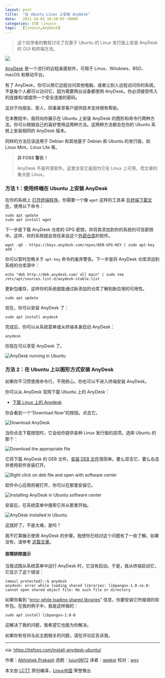 ```yaml
---
layout: post
title:	"在 Ubuntu Linux 上安装 AnyDesk"
date:	2021-10-01 16:58:03 +0800 
categories:	分享 linuxcn 
tags:	[linuxcn,AnyDesk]
---
```




> 
> 这个初学者的教程讨论了在基于 Ubuntu 的 Linux 发行版上安装 AnyDesk 的 GUI 和终端方法。
> 
> 
> 


![](/Asserts/Images//attachment/album/202110/01/165758y9aaiix7yu88ayui.jpg)


[AnyDesk](https://anydesk.com/en) 是一个流行的远程桌面软件，可用于 Linux、Windows、BSD、macOS 和移动平台。


有了 AnyDesk，你可以用它远程访问其他电脑，或者让别人远程访问你的系统。不是每个人都可以访问它，因为需要两台设备都使用 AnyDesk。你必须接受传入的连接和/或提供一个安全连接的密码。


这对于向朋友、家人、同事甚至客户提供技术支持很有帮助。


在本教程中，我将向你展示在 Ubuntu 上安装 AnyDesk 的图形和命令行两种方法。你可以根据自己的喜好使用这两种方法。这两种方法都会在你的 Ubuntu 系统上安装相同的 AnyDesk 版本。


同样的方法应该适用于 Debian 和其他基于 Debian 和 Ubuntu 的发行版，如 Linux Mint，Linux Lite 等。



> 
> **非 FOSS 警告！**
> 
> 
> AnyDesk 不是开源软件。这里涉及它是因为它在 Linux 上可用，而文章的重点是 Linux。
> 
> 
> 


### 方法 1：使用终端在 Ubuntu 上安装 AnyDesk


在你的系统上 [打开终端程序](https://itsfoss.com/open-terminal-ubuntu/)。你需要一个像 `wget` 这样的工具来 [在终端下载文件](https://itsfoss.com/download-files-from-linux-terminal/)，使用以下命令：



```
sudo apt update
sudo apt install wget

```

下一步是下载 AnyDesk 仓库的 GPG 密钥，并将其添加到你的系统的可信密钥中。这样，你的系统就会信任来自这个[外部仓库](https://itsfoss.com/adding-external-repositories-ubuntu/)的软件。



```
wget -qO - https://keys.anydesk.com/repos/DEB-GPG-KEY | sudo apt-key add -

```

你可以暂时忽略关于 `apt-key` 命令的废弃警告。下一步是将 AnyDesk 仓库添加到系统的仓库源中：



```
echo "deb http://deb.anydesk.com/ all main" | sudo tee /etc/apt/sources.list.d/anydesk-stable.list

```

更新包缓存，这样你的系统就能通过新添加的仓库了解到新应用的可用性。



```
sudo apt update

```

现在，你可以安装 AnyDesk 了：



```
sudo apt install anydesk

```

完成后，你可以从系统菜单或从终端本身启动 AnyDesk：



```
anydesk

```

你现在可以享受 AnyDesk 了。


![AnyDesk running in Ubuntu](/Asserts/Images//attachment/album/202110/01/165804j4vaipseiva7eaed.png)


### 方法 2：在 Ubuntu 上以图形方式安装 AnyDesk


如果你不习惯使用命令行，不用担心。你也可以不进入终端安装 AnyDesk。


你可以从 AnyDesk 官网下载 Ubuntu 上的 AnyDesk：


* [下载 Linux 上的 Anydesk](https://anydesk.com/en/downloads/linux)


你会看到一个“Download Now”的按钮。点击它。


![Download AnyDesk](/Asserts/Images//attachment/album/202110/01/165804v8tzol77sp5so1s2.jpg)


当你点击下载按钮时，它会给你提供各种 Linux 发行版的选项。选择 Ubuntu 的那个：


![Download the appropriate file](/Asserts/Images//attachment/album/202110/01/165805qp45zhcq4ss95qhi.jpg)


它将下载 AnyDesk 的 DEB 文件。[安装 DEB 文件](https://itsfoss.com/install-deb-files-ubuntu/)很简单。要么双击它，要么右击并使用软件安装打开。


![Right click on deb file and open with software center](/Asserts/Images//attachment/album/202110/01/165805vznqmvaqycz1csfm.png)


软件中心应用将被打开，你可以在那里安装它。


![Installing AnyDesk in Ubuntu software center](/Asserts/Images//attachment/album/202110/01/165805x9ii1cdwwdci3vi3.png)


安装后，在系统菜单中搜索它并从那里开始。


![AnyDesk installed in Ubuntu](/Asserts/Images//attachment/album/202110/01/165806pfxw85s5f10xx888.png)


这就好了。不是太难，是吗？


我不打算展示使用 AnyDesk 的步骤。我想你已经对这个问题有了一些了解。如果没有，请参考 [这篇文章](https://support.anydesk.com/Access)。


#### 故障排除提示


当我试图从系统菜单中运行 AnyDesk 时，它没有启动。于是，我从终端启动它，它显示了这个错误：



```
[email protected]:~$ anydesk
anydesk: error while loading shared libraries: libpangox-1.0.so.0: cannot open shared object file: No such file or directory

```

如果你看到 “[error while loading shared libraries](https://itsfoss.com/solve-open-shared-object-file-quick-tip/)” 信息，你要安装它所报错的软件包。在我的例子中，我是这样做的：



```
sudo apt install libpangox-1.0-0

```

这解决了我的问题，我希望它也能为你解决。


如果你有任何与此主题相关的问题，请在评论区告诉我。




---


via: <https://itsfoss.com/install-anydesk-ubuntu/>


作者：[Abhishek Prakash](https://itsfoss.com/author/abhishek/) 选题：[lujun9972](https://github.com/lujun9972) 译者：[geekpi](https://github.com/geekpi) 校对：[wxy](https://github.com/wxy)


本文由 [LCTT](https://github.com/LCTT/TranslateProject) 原创编译，[Linux中国](https://linux.cn/) 荣誉推出
